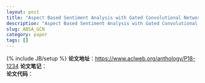 ```yaml
---
layout: post
title: "Aspect Based Sentiment Analysis with Gated Convolutional Networks"
description: "Aspect Based Sentiment Analysis with Gated Convolutional Networks"
slug: ABSA_GCN
category: paper
tags: []
---
```

{% include JB/setup %}
**论文地址**：<https://www.aclweb.org/anthology/P18-1234> 
**论文笔记**：[](https://zhuanlan.zhihu.com/p/50284374)  
**论文代码**：[](https://github.com/wxue004cs/GCAE)  